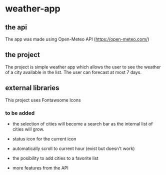 # weather-app

## the api

The app was made using Open-Meteo API (https://open-meteo.com/)

## the project

The project is simple weather app which allows the user to see the weather of a city available in the list. The user can forecast at most 7 days.

## external libraries

This project uses Fontawsome Icons

### to be added

-   the selection of cities will become a search bar as the internal list of cities will grow.

-   status icon for the current icon

-   automatically scroll to current hour (exist but doesn't work)

-   the posibility to add cities to a favorite list

-   more features from the API
